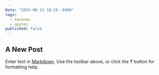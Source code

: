 ```yaml
---
Date: "2015-08-13 18:19 -0400"
tags: 
  - bananas
  - apples
published: false
---
```



## A New Post

Enter text in [Markdown](http://daringfireball.net/projects/markdown/). Use the toolbar above, or click the **?** button for formatting help.
